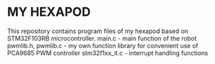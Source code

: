 # MY HEXAPOD
This repository contains program files of my hexapod based on STM32F103RB microcontroller.
main.c - main function of the robot
pwmlib.h, pwmlib.c - my own function library for convenient use of PCA9685 PWM controller
stm32f1xx_it.c - interrupt handling functions
